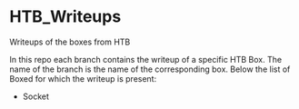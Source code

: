 # HTB_Writeups
Writeups of the boxes from HTB

In this repo each branch contains the writeup of a specific HTB Box. The name of the branch is the name of the corresponding box.
Below the list of Boxed for which the writeup is present:
- Socket